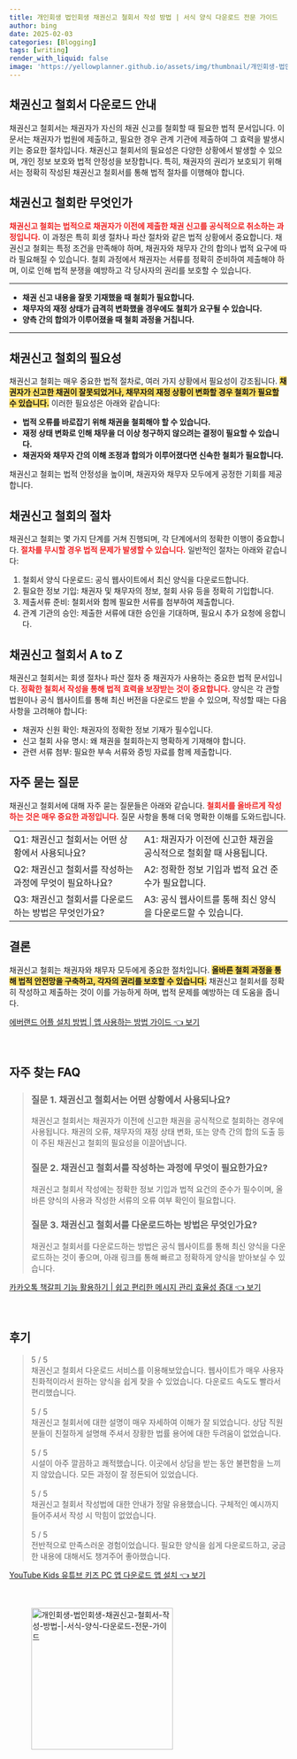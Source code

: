 ```yaml
---
title: 개인회생 법인회생 채권신고 철회서 작성 방법 | 서식 양식 다운로드 전문 가이드
author: bing
date: 2025-02-03
categories: [Blogging]
tags: [writing]
render_with_liquid: false
image: 'https://yellowplanner.github.io/assets/img/thumbnail/개인회생-법인회생-채권신고-철회서-작성-방법-|-서식-양식-다운로드-전문-가이드.webp'
---
```



<h2 id='채권신고 철회서 다운로드 안내'>채권신고 철회서 다운로드 안내</h2>

<p>채권신고 철회서는 채권자가 자신의 채권 신고를 철회할 때 필요한 법적 문서입니다. 이 문서는 채권자가 법원에 제출하고, 필요한 경우 관계 기관에 제출하여 그 효력을 발생시키는 중요한 절차입니다. 채권신고 철회서의 필요성은 다양한 상황에서 발생할 수 있으며, 개인 정보 보호와 법적 안정성을 보장합니다. 특히, 채권자의 권리가 보호되기 위해서는 정확히 작성된 채권신고 철회서를 통해 법적 절차를 이행해야 합니다.</p>

<h2 id='채권신고 철회란 무엇인가'>채권신고 철회란 무엇인가</h2>

<p><b><span style="color: #ee2323;">채권신고 철회는 법적으로 채권자가 이전에 제출한 채권 신고를 공식적으로 취소하는 과정입니다.</span></b> 이 과정은 특히 회생 절차나 파산 절차와 같은 법적 상황에서 중요합니다. 채권신고 철회는 특정 조건을 만족해야 하며, 채권자와 채무자 간의 합의나 법적 요구에 따라 필요해질 수 있습니다. 철회 과정에서 채권자는 서류를 정확히 준비하여 제출해야 하며, 이로 인해 법적 분쟁을 예방하고 각 당사자의 권리를 보호할 수 있습니다.</p>

<hr />

<ul>
    <li><b>채권 신고 내용을 잘못 기재했을 때 철회가 필요합니다.</b></li>
    <li><b>채무자의 재정 상태가 급격히 변화했을 경우에도 철회가 요구될 수 있습니다.</b></li>
    <li><b>양측 간의 합의가 이루어졌을 때 철회 과정을 거칩니다.</b></li>
</ul>

<hr />

<h2 id='채권신고 철회의 필요성'>채권신고 철회의 필요성</h2>

<p>채권신고 철회는 매우 중요한 법적 절차로, 여러 가지 상황에서 필요성이 강조됩니다. <b><span style="background-color: #ffe066;">채권자가 신고한 채권이 잘못되었거나, 채무자의 재정 상황이 변화할 경우 철회가 필요할 수 있습니다.</span></b> 이러한 필요성은 아래와 같습니다:</p>

<ul>
    <li><b>법적 오류를 바로잡기 위해 채권을 철회해야 할 수 있습니다.</b></li>
    <li><b>재정 상태 변화로 인해 채무을 더 이상 청구하지 않으려는 결정이 필요할 수 있습니다.</b></li>
    <li><b>채권자와 채무자 간의 이해 조정과 합의가 이루어졌다면 신속한 철회가 필요합니다.</b></li>
</ul>

<p>채권신고 철회는 법적 안정성을 높이며, 채권자와 채무자 모두에게 공정한 기회를 제공합니다.</p>

<h2 id='채권신고 철회의 절차'>채권신고 철회의 절차</h2>

<p>채권신고 철회는 몇 가지 단계를 거쳐 진행되며, 각 단계에서의 정확한 이행이 중요합니다. <b><span style="color: #ee2323;">절차를 무시할 경우 법적 문제가 발생할 수 있습니다.</span></b> 일반적인 절차는 아래와 같습니다:</p>

<ol>
    <li>철회서 양식 다운로드: 공식 웹사이트에서 최신 양식을 다운로드합니다.</li>
    <li>필요한 정보 기입: 채권자 및 채무자의 정보, 철회 사유 등을 정확히 기입합니다.</li>
    <li>제출서류 준비: 철회서와 함께 필요한 서류를 첨부하여 제출합니다.</li>
    <li>관계 기관의 승인: 제출한 서류에 대한 승인을 기대하며, 필요시 추가 요청에 응합니다.</li>
</ol>

<h2 id='채권신고 철회서 A to Z'>채권신고 철회서 A to Z</h2>

<p>채권신고 철회서는 회생 절차나 파산 절차 중 채권자가 사용하는 중요한 법적 문서입니다. <b><span style="color: #ee2323;">정확한 철회서 작성을 통해 법적 효력을 보장받는 것이 중요합니다.</span></b> 양식은 각 관할 법원이나 공식 웹사이트를 통해 최신 버전을 다운로드 받을 수 있으며, 작성할 때는 다음 사항을 고려해야 합니다:</p>

<ul>
    <li>채권자 신원 확인: 채권자의 정확한 정보 기재가 필수입니다.</li>
    <li>신고 철회 사유 명시: 왜 채권을 철회하는지 명확하게 기재해야 합니다.</li>
    <li>관련 서류 첨부: 필요한 부속 서류와 증빙 자료를 함께 제출합니다.</li>
</ul>

<h2 id='자주 묻는 질문'>자주 묻는 질문</h2>

<p>채권신고 철회서에 대해 자주 묻는 질문들은 아래와 같습니다. <b><span style="color: #ee2323;">철회서를 올바르게 작성하는 것은 매우 중요한 과정입니다.</span></b> 질문 사항을 통해 더욱 명확한 이해를 도와드립니다.</p>

<table>
    <tr>
        <td>Q1: 채권신고 철회서는 어떤 상황에서 사용되나요?</td>
        <td>A1: 채권자가 이전에 신고한 채권을 공식적으로 철회할 때 사용됩니다.</td>
    </tr>
    <tr>
        <td>Q2: 채권신고 철회서를 작성하는 과정에 무엇이 필요하나요?</td>
        <td>A2: 정확한 정보 기입과 법적 요건 준수가 필요합니다.</td>
    </tr>
    <tr>
        <td>Q3: 채권신고 철회서를 다운로드하는 방법은 무엇인가요?</td>
        <td>A3: 공식 웹사이트를 통해 최신 양식을 다운로드할 수 있습니다.</td>
    </tr>
</table>

<h2 id='결론'>결론</h2>

<p>채권신고 철회는 채권자와 채무자 모두에게 중요한 절차입니다. <b><span style="background-color: #ffe066;">올바른 철회 과정을 통해 법적 안전망을 구축하고, 각자의 권리를 보호할 수 있습니다.</span></b> 채권신고 철회서를 정확히 작성하고 제출하는 것이 이를 가능하게 하며, 법적 문제를 예방하는 데 도움을 줍니다.</p>


<p><a class="click-button" title="에버랜드 어플 설치 방법 | 앱 사용하는 방법 가이드" href="https://yellowplanner.github.io/posts/%EC%97%90%EB%B2%84%EB%9E%9C%EB%93%9C-%EC%96%B4%ED%94%8C-%EC%84%A4%EC%B9%98-%EB%B0%A9%EB%B2%95-%EC%95%B1-%EC%82%AC%EC%9A%A9%ED%95%98%EB%8A%94-%EB%B0%A9%EB%B2%95-%EA%B0%80%EC%9D%B4%EB%93%9C/" rel="dofollow">에버랜드 어플 설치 방법 | 앱 사용하는 방법 가이드 👈 보기</a></p><br>
<h2 id='자주_찾는_FAQ'>자주 찾는 FAQ</h2>
<div itemscope="" itemtype="https://schema.org/FAQPage"> 
<blockquote> 
<div itemscope="" itemprop="mainEntity" itemtype="https://schema.org/Question"> 
<h3 itemprop="name">질문 1. 채권신고 철회서는 어떤 상황에서 사용되나요?</h3> 
<div itemscope="" itemprop="acceptedAnswer" itemtype="https://schema.org/Answer"> 
<span itemprop="text"> 
<p>채권신고 철회서는 채권자가 이전에 신고한 채권을 공식적으로 철회하는 경우에 사용됩니다. 채권의 오류, 채무자의 재정 상태 변화, 또는 양측 간의 합의 도출 등이 주된 채권신고 철회의 필요성을 이끌어냅니다.</p> 
</span> 
</div> 
</div> 

<div itemscope="" itemprop="mainEntity" itemtype="https://schema.org/Question"> 
<h3 itemprop="name">질문 2. 채권신고 철회서를 작성하는 과정에 무엇이 필요한가요?</h3> 
<div itemscope="" itemprop="acceptedAnswer" itemtype="https://schema.org/Answer"> 
<span itemprop="text"> 
<p>채권신고 철회서 작성에는 정확한 정보 기입과 법적 요건의 준수가 필수이며, 올바른 양식의 사용과 작성한 서류의 오류 여부 확인이 필요합니다.</p> 
</span> 
</div> 
</div> 

<div itemscope="" itemprop="mainEntity" itemtype="https://schema.org/Question"> 
<h3 itemprop="name">질문 3. 채권신고 철회서를 다운로드하는 방법은 무엇인가요?</h3> 
<div itemscope="" itemprop="acceptedAnswer" itemtype="https://schema.org/Answer"> 
<span itemprop="text"> 
<p>채권신고 철회서를 다운로드하는 방법은 공식 웹사이트를 통해 최신 양식을 다운로드하는 것이 좋으며, 아래 링크를 통해 빠르고 정확하게 양식을 받아보실 수 있습니다.</p> 
</span> 
</div> 
</div> 
</blockquote> 
</div>
<p><a class="click-button" title="카카오톡 책갈피 기능 활용하기 | 쉽고 편리한 메시지 관리 효율성 증대" href="https://yellowplanner.github.io/posts/%EC%B9%B4%EC%B9%B4%EC%98%A4%ED%86%A1-%EC%B1%85%EA%B0%88%ED%94%BC-%EA%B8%B0%EB%8A%A5-%ED%99%9C%EC%9A%A9%ED%95%98%EA%B8%B0-%EC%89%BD%EA%B3%A0-%ED%8E%B8%EB%A6%AC%ED%95%9C-%EB%A9%94%EC%8B%9C%EC%A7%80-%EA%B4%80%EB%A6%AC-%ED%9A%A8%EC%9C%A8%EC%84%B1-%EC%A6%9D%EB%8C%80/" rel="dofollow">카카오톡 책갈피 기능 활용하기 | 쉽고 편리한 메시지 관리 효율성 증대 👈 보기</a></p><br>
<h2 id='후기'>후기</h2>
<div itemscope itemtype="https://schema.org/Product">
  <blockquote>
  <div itemprop="review" itemscope itemtype="https://schema.org/Review">
      <div itemprop="reviewRating" itemscope itemtype="https://schema.org/Rating"> <span itemprop="ratingValue">5</span> / <span itemprop="bestRating">5</span> </div>
      <span itemprop="reviewBody">채권신고 철회서 다운로드 서비스를 이용해보았습니다. 웹사이트가 매우 사용자 친화적이라서 원하는 양식을 쉽게 찾을 수 있었습니다. 다운로드 속도도 빨라서 편리했습니다.</span>
  </div>
  <br>
  <div itemprop="review" itemscope itemtype="https://schema.org/Review">
      <div itemprop="reviewRating" itemscope itemtype="https://schema.org/Rating"> <span itemprop="ratingValue">5</span> / <span itemprop="bestRating">5</span> </div>
      <span itemprop="reviewBody">채권신고 철회서에 대한 설명이 매우 자세하여 이해가 잘 되었습니다. 상담 직원분들이 친절하게 설명해 주셔서 장황한 법률 용어에 대한 두려움이 없었습니다.</span>
  </div>
  <br>
  <div itemprop="review" itemscope itemtype="https://schema.org/Review">
      <div itemprop="reviewRating" itemscope itemtype="https://schema.org/Rating"> <span itemprop="ratingValue">5</span> / <span itemprop="bestRating">5</span> </div>
      <span itemprop="reviewBody">시설이 아주 깔끔하고 쾌적했습니다. 이곳에서 상담을 받는 동안 불편함을 느끼지 않았습니다. 모든 과정이 잘 정돈되어 있었습니다.</span>
  </div>
  <br>
  <div itemprop="review" itemscope itemtype="https://schema.org/Review">
      <div itemprop="reviewRating" itemscope itemtype="https://schema.org/Rating"> <span itemprop="ratingValue">5</span> / <span itemprop="bestRating">5</span> </div>
      <span itemprop="reviewBody">채권신고 철회서 작성법에 대한 안내가 정말 유용했습니다. 구체적인 예시까지 들어주셔서 작성 시 막힘이 없었습니다.</span>
  </div>
  <br>
  <div itemprop="review" itemscope itemtype="https://schema.org/Review">
      <div itemprop="reviewRating" itemscope itemtype="https://schema.org/Rating"> <span itemprop="ratingValue">5</span> / <span itemprop="bestRating">5</span> </div>
      <span itemprop="reviewBody">전반적으로 만족스러운 경험이었습니다. 필요한 양식을 쉽게 다운로드하고, 궁금한 내용에 대해서도 챙겨주어 좋아했습니다.</span>
  </div>
  </blockquote>
</div>
<p><a class="click-button" title="YouTube Kids 유튜브 키즈 PC 앱 다운로드 앱 설치" href="https://yellowplanner.github.io/posts/YouTube-Kids-%EC%9C%A0%ED%8A%9C%EB%B8%8C-%ED%82%A4%EC%A6%88-PC-%EC%95%B1-%EB%8B%A4%EC%9A%B4%EB%A1%9C%EB%93%9C-%EC%95%B1-%EC%84%A4%EC%B9%98/" rel="dofollow">YouTube Kids 유튜브 키즈 PC 앱 다운로드 앱 설치 👈 보기</a></p><br>
<figure class="image"><img src="https://yellowplanner.github.io/assets/img/thumbnail/개인회생-법인회생-채권신고-철회서-작성-방법-|-서식-양식-다운로드-전문-가이드.webp" alt="개인회생-법인회생-채권신고-철회서-작성-방법-|-서식-양식-다운로드-전문-가이드" width="256" height="256"></figure>